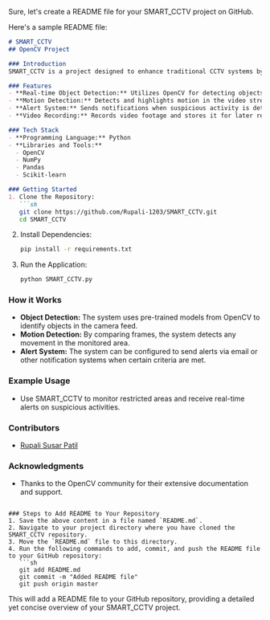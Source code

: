 Sure, let's create a README file for your SMART_CCTV project on GitHub.

Here's a sample README file:

```markdown
# SMART_CCTV
## OpenCV Project

### Introduction
SMART_CCTV is a project designed to enhance traditional CCTV systems by integrating advanced image processing and machine learning techniques to provide intelligent surveillance capabilities.

### Features
- **Real-time Object Detection:** Utilizes OpenCV for detecting objects in video feeds.
- **Motion Detection:** Detects and highlights motion in the video stream.
- **Alert System:** Sends notifications when suspicious activity is detected.
- **Video Recording:** Records video footage and stores it for later review.

### Tech Stack
- **Programming Language:** Python
- **Libraries and Tools:** 
  - OpenCV
  - NumPy
  - Pandas
  - Scikit-learn

### Getting Started
1. Clone the Repository:
   ```sh
   git clone https://github.com/Rupali-1203/SMART_CCTV.git
   cd SMART_CCTV
   ```
2. Install Dependencies:
   ```sh
   pip install -r requirements.txt
   ```
3. Run the Application:
   ```sh
   python SMART_CCTV.py
   ```

### How it Works
- **Object Detection:** The system uses pre-trained models from OpenCV to identify objects in the camera feed.
- **Motion Detection:** By comparing frames, the system detects any movement in the monitored area.
- **Alert System:** The system can be configured to send alerts via email or other notification systems when certain criteria are met.

### Example Usage
- Use SMART_CCTV to monitor restricted areas and receive real-time alerts on suspicious activities.

### Contributors
- [Rupali Susar Patil](https://www.linkedin.com/in/rupali-susar-patil-86b297228/)

### Acknowledgments
- Thanks to the OpenCV community for their extensive documentation and support.
```

### Steps to Add README to Your Repository
1. Save the above content in a file named `README.md`.
2. Navigate to your project directory where you have cloned the SMART_CCTV repository.
3. Move the `README.md` file to this directory.
4. Run the following commands to add, commit, and push the README file to your GitHub repository:
   ```sh
   git add README.md
   git commit -m "Added README file"
   git push origin master
   ```

This will add a README file to your GitHub repository, providing a detailed yet concise overview of your SMART_CCTV project.
